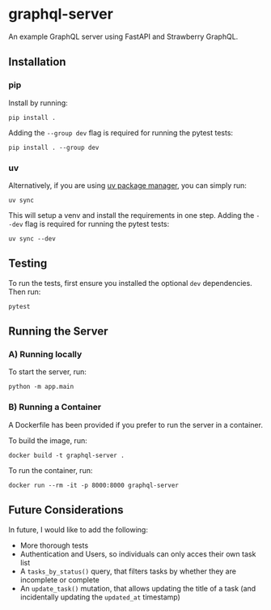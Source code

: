 # graphql-server
An example GraphQL server using FastAPI and Strawberry GraphQL.

## Installation
### pip
Install by running:
```
pip install .
```
Adding the `--group dev` flag is required for running the pytest tests:
```
pip install . --group dev
```

### uv
Alternatively, if you are using [uv package manager](https://docs.astral.sh/uv/), you can simply run:
```
uv sync
```
This will setup a venv and install the requirements in one step. Adding the `--dev` flag is required for running the pytest tests:
```
uv sync --dev
```

## Testing

To run the tests, first ensure you installed the optional `dev` dependencies. Then run:
```
pytest
```

## Running the Server

### A) Running locally
To start the server, run:
```
python -m app.main
```

### B) Running a Container
A Dockerfile has been provided if you prefer to run the server in a container.

To build the image, run:
```
docker build -t graphql-server .
```

To run the container, run:
```
docker run --rm -it -p 8000:8000 graphql-server
```

## Future Considerations

In future, I would like to add the following:
- More thorough tests
- Authentication and Users, so individuals can only acces their own task list
- A `tasks_by_status()` query, that filters tasks by whether they are incomplete or complete
- An `update_task()` mutation, that allows updating the title of a task (and incidentally updating the `updated_at` timestamp)